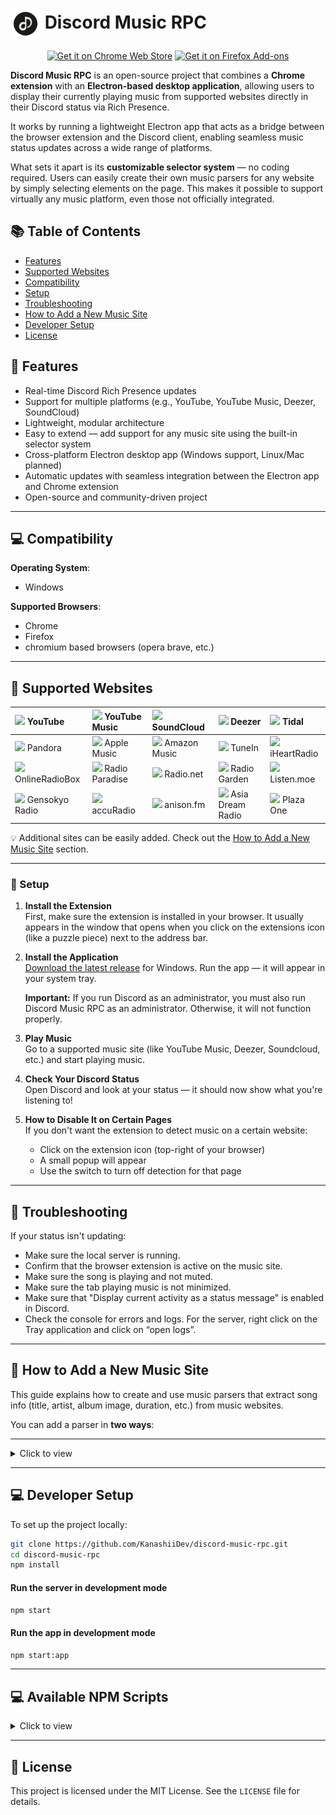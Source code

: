 # <img align="center" src="assets/icon/icon.png" alt="Extension Icon" width="48" height="48"> Discord Music RPC

<p align="center">
  <a href="https://chromewebstore.google.com/detail/discord-music-rpc-control/mpnijlpiepmpgoamimfmbdmglpdjmoic" target="_blank"><img src="https://img.shields.io/badge/Get%20it%20on-Chrome%20Web%20Store-brightgreen?logo=googlechrome&logoColor=white&style=for-the-badge" alt="Get it on Chrome Web Store"></a>
  <a href="https://addons.mozilla.org/en-US/firefox/addon/discord-music-rpc/" target="_blank"><img src="https://img.shields.io/badge/Get%20it%20on-Firefox%20Addons-orange?logo=firefox-browser&logoColor=white&style=for-the-badge" alt="Get it on Firefox Add-ons"></a>
</p>

**Discord Music RPC** is an open-source project that combines a **Chrome extension** with an **Electron-based desktop application**, allowing users to display their currently playing music from supported websites directly in their Discord status via Rich Presence.

It works by running a lightweight Electron app that acts as a bridge between the browser extension and the Discord client, enabling seamless music status updates across a wide range of platforms.

What sets it apart is its **customizable selector system** — no coding required. Users can easily create their own music parsers for any website by simply selecting elements on the page. This makes it possible to support virtually any music platform, even those not officially integrated.

## 📚 Table of Contents

- [Features](#-features)
- [Supported Websites](#-supported-websites)
- [Compatibility](#-compatibility)
- [Setup](#-setup)
- [Troubleshooting](#-troubleshooting)
- [How to Add a New Music Site](#-how-to-add-a-new-music-site)
- [Developer Setup](#-developer-setup)
- [License](#-license)

## 🚀 Features

- Real-time Discord Rich Presence updates
- Support for multiple platforms (e.g., YouTube, YouTube Music, Deezer, SoundCloud)
- Lightweight, modular architecture
- Easy to extend — add support for any music site using the built-in selector system
- Cross-platform Electron desktop app (Windows support, Linux/Mac planned)
- Automatic updates with seamless integration between the Electron app and Chrome extension
- Open-source and community-driven project

---

## 💻 Compatibility

**Operating System**:

- Windows

**Supported Browsers**:

- Chrome
- Firefox
- chromium based browsers (opera brave, etc.)

---

## 🎵 Supported Websites
| [<img src="https://www.google.com/s2/favicons?domain=youtube.com" width="20">](https://www.youtube.com) YouTube | [<img src="https://www.google.com/s2/favicons?domain=music.youtube.com" width="20">](https://music.youtube.com) YouTube Music | [<img src="https://www.google.com/s2/favicons?domain=soundcloud.com" width="20">](https://soundcloud.com) SoundCloud | [<img src="https://www.google.com/s2/favicons?domain=deezer.com" width="20">](https://www.deezer.com) Deezer | [<img src="https://www.google.com/s2/favicons?domain=tidal.com" width="20">](https://tidal.com) Tidal |
|:---|:---|:---|:---|:---|
| [<img src="https://www.google.com/s2/favicons?domain=pandora.com" width="20">](https://www.pandora.com) Pandora | [<img src="https://www.google.com/s2/favicons?domain=music.apple.com" width="20">](https://music.apple.com) Apple Music | [<img src="https://www.google.com/s2/favicons?domain=music.amazon.com" width="20">](https://music.amazon.com) Amazon Music | [<img src="https://www.google.com/s2/favicons?domain=tunein.com" width="20">](https://tunein.com) TuneIn | [<img src="https://www.google.com/s2/favicons?domain=iheart.com" width="20">](https://www.iheart.com) iHeartRadio |
| [<img src="https://www.google.com/s2/favicons?domain=onlineradiobox.com" width="20">](https://www.onlineradiobox.com) OnlineRadioBox | [<img src="https://www.google.com/s2/favicons?domain=radioparadise.com" width="20">](https://www.radioparadise.com) Radio Paradise | [<img src="https://www.google.com/s2/favicons?domain=radio.net" width="20">](https://www.radio.net) Radio.net | [<img src="https://www.google.com/s2/favicons?domain=radio.garden" width="20">](https://radio.garden) Radio Garden | [<img src="https://www.google.com/s2/favicons?domain=listen.moe" width="20">](https://listen.moe) Listen.moe |
| [<img src="https://www.google.com/s2/favicons?domain=gensokyoradio.net" width="20">](https://gensokyoradio.net) Gensokyo Radio | [<img src="https://www.google.com/s2/favicons?domain=accuRadio.com" width="20">](https://accuRadio.com) accuRadio | [<img src="https://www.google.com/s2/favicons?domain=anison.fm" width="20">](https://anison.fm) anison.fm | [<img src="https://www.google.com/s2/favicons?domain=asiaDreamRadio.com" width="20">](https://asiaDreamRadio.com) Asia Dream Radio | [<img src="https://www.google.com/s2/favicons?domain=plaza.one" width="20">](https://plaza.one) Plaza One |

💡 Additional sites can be easily added. Check out the [How to Add a New Music Site](#-how-to-add-a-new-music-site) section.

---

### 🔧 Setup

1. **Install the Extension** <br>
   First, make sure the extension is installed in your browser. It usually appears in the window that opens when you click on the extensions icon (like a puzzle piece) next to the address bar.

2. **Install the Application** <br>
   [Download the latest release](https://github.com/KanashiiDev/discord-music-rpc/releases) for Windows. Run the app — it will appear in your system tray.

   <b>Important:</b> If you run Discord as an administrator, you must also run Discord Music RPC as an administrator. Otherwise, it will not function properly.

3. **Play Music** <br>
   Go to a supported music site (like YouTube Music, Deezer, Soundcloud, etc.) and start playing music.

4. **Check Your Discord Status** <br>
   Open Discord and look at your status — it should now show what you're listening to!

5. **How to Disable It on Certain Pages** <br>
   If you don't want the extension to detect music on a certain website:

   - Click on the extension icon (top-right of your browser)
   - A small popup will appear
   - Use the switch to turn off detection for that page

---

## 🐞 Troubleshooting

If your status isn't updating:

- Make sure the local server is running.
- Confirm that the browser extension is active on the music site.
- Make sure the song is playing and not muted.
- Make sure the tab playing music is not minimized.
- Make sure that "Display current activity as a status message" is enabled in Discord.
- Check the console for errors and logs. For the server, right click on the Tray application and click on “open logs”.

---

## 🧩 How to Add a New Music Site

This guide explains how to create and use music parsers that extract song info (title, artist, album image, duration, etc.) from music websites.

You can add a parser in **two ways**:

---

<details>
<summary>Click to view</summary>

## ✨ Option 1: Add Parser with Plugin UI (No Code) (for simple websites)

**You don’t need to write any code. Just follow these steps:**

1. **Click the plugin icon** in your browser.
2. Click **"Add Music Site"**.
3. On the opened section, click the **“+” icon** next to each required element:
   - Title
   - Artist
   - Album Image
   - (Optional) Time Passed / Duration
4. In the **“Most Stable Selector”** section, choose the selector that looks the cleanest and most stable.
5. Click **"Save"** and refresh the page.

**Notes**

- If **“Artist”** or **“Title”** is missing, you can select the same selector for both. The source field will replace the artist field.
- If the song **“Artist”** and **“Title”** are combined, you can add the same selector to both sections. The application will automatically separate them.
- If only **“Duration”** is available, you can still add it. The app will calculate playback time starting from when the song changes until the full duration is reached.
- If **“Time Passed”** and **“Duration”** are combined (e.g., `0:12 / 2:20`), you can use the same selector for both.
- You can add any link you want in the **“Link”** field, or leave it blank. If left blank, the current site’s address will be used automatically.
- To apply your parser to the entire site, simply leave the **regex** field empty.
- You can add multiple regex patterns. There are two ways to do this:
  1. `regex1,regex2`
  2. `[/regex1/, /regex2/]`

---

## 🔧 Option 2: Add Parser Using Code (for more advanced websites)

You can also manually register a parser with JavaScript using the `registerParser()` function.
Create a new file in the `extension/parsers/` directory, named `<yourSite>.js`. Use this template:

```js
registerParser({
  domain: "example.com", // Website domain
  title: "Example", // Display title
  homepage: "https://example.com/homepage", // The page the user will be redirected to when they click on the parser image in the pop-up window (optional)
  urlPatterns: [/.*/], // Only run on specific paths (Regex)
  authors: [""], // Contributors GitHub names for the code to be displayed in the parser's settings (optional)

  fn: function () {
    // To use custom settings in your parser (checkbox, text, or select), include useSetting in the parser function parameters: async function ({ useSetting })
    // Example useSetting Types:
    // const checkboxExample = await useSetting("checkboxVariable", "checkboxLabel", "checkbox", true);
    // const textExample = await useSetting("textVariable", "textLabel", "text", "Default text");
    // const selectExample = await useSetting("selectVariable", "selectLabel", "select", [{ value: "example1", label: "Example Value", selected: true },{ value: "example2", label: "Example Value 2" }]);

    // You can define and use helper functions here if needed
    return {
      title: getText(".now-playing-title"), // Song title (required)
      artist: getText(".now-playing-artist"), // Artist name (required)
      image: getImage("img.album_art"), // Album image (optional)
      timePassed: getText(".time-display-played"), // Played time (optional)
      duration: getText(".time-display-total"), // Total duration (optional)
      source: "Example", // Source label (optional)
      songUrl: "example.com", // Link to song/station (optional)
      buttons: [ // Buttons (max 2) (optional)
        {
          link: "Example Button Link",
          text: "Example Button Text",
        },
      ],
    };
  },
});
```

---

## 🔧 Available Helpers

### `getText(selector, options?)`

Gets text or attribute from an element.

```js
getText(".title"); // Gets textContent
getText(".link", { attr: "href" }); // Gets attribute
getText(".song", {
  attr: "href",
  transform: (v) => v.slice(1), // Transforms "/song" → "song"
});
```

---

### `getImage(selector)`

Gets image `src` or CSS `background-image` URL from an element.

```js
getImage(".cover img");
```

---

## 📝 Tips

- Always provide `title`, `artist`, and `image` when available.
- Use `urlPatterns` to limit the parser to specific pages.
- If time info is available, include `timePassed`, `duration` to calculate `position`, `progress`, and timestamps.
- Use `getText` and `getImage` to keep your code clean and reliable.
- Use your browser’s developer tools (right-click > Inspect) to find the correct selectors.

</details>

---

## 💻 Developer Setup

To set up the project locally:

```bash
git clone https://github.com/KanashiiDev/discord-music-rpc.git
cd discord-music-rpc
npm install
```

#### Run the server in development mode

```bash
npm start
```

#### Run the app in development mode

```bash
npm start:app
```

---

## 💻 Available NPM Scripts

<details>
<summary>Click to view</summary>

### Start & Development

- **`npm start`**
  Starts the Node.js backend server.

- **`npm run start:app`**
  Launches the Electron application for desktop testing.

---

### Application Build

- **`npm run build`**
  Builds a Windows 64-bit Electron application.

- **`npm run pack`**
  Creates the app directory without generating an installer (`--dir` mode).

---

### Browser Extension Build

- **`npm run build:chrome`**
  Builds the Chrome extension using `TARGET=chrome` with `buildExtensions.js`.

- **`npm run build:firefox`**
  Builds the Firefox extension using `TARGET=firefox` with `buildExtensions.js`.

- **`npm run build:extensions`**
  Builds both Chrome and Firefox extensions.

---

### Browser Extension Packaging (ZIP)

- **`npm run pack:chrome`**
  Zips the Chrome extension into a distributable format.

- **`npm run pack:firefox`**
  Zips the Firefox extension into a distributable format.

- **`npm run pack:extensions`**
  Zips both Chrome and Firefox extensions.

---

### Combined Build & Package

- **`npm run build-and-pack`**
  Builds and packages both Chrome and Firefox extensions.

- **`npm run build-and-pack:chrome`**
  Builds and packages only the Chrome extension.

- **`npm run build-and-pack:firefox`**
Builds and packages only the Firefox extension.
</details>

---

## 📄 License

This project is licensed under the MIT License. See the `LICENSE` file for details.
